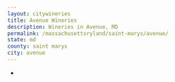 ```yaml
---
layout: citywineries
title: Avenue Wineries
description: Wineries in Avenue, MD
permalink: /massachusettsryland/saint-marys/avenue/
state: md
county: saint marys
city: avenue
---
```

-
